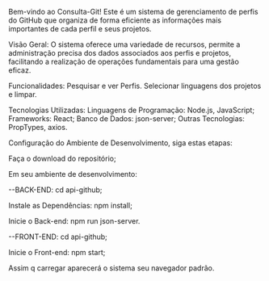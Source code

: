 Bem-vindo ao Consulta-Git! Este é um sistema de gerenciamento de perfis do GitHub que organiza de forma eficiente as informações mais importantes de cada perfil e seus projetos.

Visão Geral: O sistema oferece uma variedade de recursos, permite a administração precisa dos dados associados aos perfis e projetos, facilitando a realização de operações fundamentais para uma gestão eficaz.

Funcionalidades: Pesquisar e ver Perfis. Selecionar linguagens dos projetos e limpar.

Tecnologias Utilizadas: Linguagens de Programação: Node.js, JavaScript; Frameworks: React; Banco de Dados: json-server; Outras Tecnologias: PropTypes, axios.

Configuração do Ambiente de Desenvolvimento, siga estas etapas:

Faça o download do repositório;

Em seu ambiente de desenvolvimento:

--BACK-END: cd api-github;

Instale as Dependências: npm install;

Inicie o Back-end: npm run json-server.

--FRONT-END: cd api-github;

Inicie o Front-end: npm start;

Assim q carregar aparecerá o sistema seu navegador padrão.
